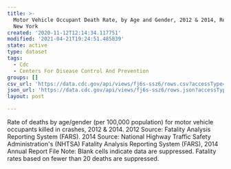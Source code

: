 ```yaml
---
title: >-
  Motor Vehicle Occupant Death Rate, by Age and Gender, 2012 & 2014, Region 2 -
  New York
created: '2020-11-12T12:14:34.117751'
modified: '2021-04-21T19:24:51.485839'
state: active
type: dataset
tags:
  - Cdc
  - Centers For Disease Control And Prevention
groups: []
csv_url: 'https://data.cdc.gov/api/views/fj6s-ssz6/rows.csv?accessType=DOWNLOAD'
json_url: 'https://data.cdc.gov/api/views/fj6s-ssz6/rows.json?accessType=DOWNLOAD'
layout: post

---
```

Rate of deaths by age/gender (per 100,000 population) for motor vehicle occupants killed in crashes, 2012 & 2014. 2012 Source: Fatality Analysis Reporting System (FARS). 2014 Source: National Highway Traffic Safety Administration's (NHTSA) Fatality Analysis Reporting System (FARS), 2014 Annual Report File Note: Blank cells indicate data are suppressed. Fatality rates based on fewer than 20 deaths are suppressed.
